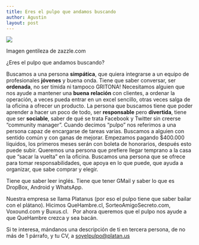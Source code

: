 ```yaml
---
title: Eres el pulpo que andamos buscando
author: Agustin
layout: post
---
```


![][1]

Imagen gentileza de zazzle.com

¿Eres el pulpo que andamos buscando?

Buscamos a una persona **simpática**, que quiera integrarse a un equipo de profesionales **jóvenes** y buena onda. Tiene que saber conversar, ser **ordenada**, no ser tímida ni tampoco GRITONA! Necesitamos alguien que nos ayude a mantener una **buena** **relación** con clientes, a ordenar la operación, a veces pueda entrar en un excel sencillo, otras veces salga de la oficina a ofrecer un producto. La persona que buscamos tiene que poder aprender a hacer un poco de todo, ser **responsable** pero **divertida**, tiene que ser **sociable**, saber de qué se trata Facebook y Twitter sin creerse “community manager”. Cuando decimos “pulpo” nos referimos a una persona capaz de encargarse de tareas varias. Buscamos a alguien con sentido común y con ganas de mejorar. Empezamos pagando $400.000 líquidos, los primeros meses serán con boleta de honorarios, después esto puede subir. Queremos una persona que prefiere llegar temprano a la casa que “sacar la vuelta” en la oficina. Buscamos una persona que se ofrece para tomar responsabilidades, que apoya en lo que puede, que ayuda a organizar, que sabe comprar y elegir.  

Tiene que saber leer inglés. Tiene que tener GMail y saber lo que es DropBox, Android y WhatsApp. 

Nuestra empresa se llama Platanus (por eso el pulpo tiene que saber bailar con el plátano). Hicimos QueHambre.cl, SorteoAmigoSecreto.com, Voxound.com y Buxus.cl.   Por ahora queremos que el pulpo nos ayude a que QueHambre crezca y sea bacán.

Si te interesa, mándanos una descripción de ti en tercera persona, de no más de 1 párrafo, y tu CV, a soyelpulpo@platan.us

[1]: http://2.bp.blogspot.com/-Ps04bbi2rIU/T-y8p29gjAI/AAAAAAAAAAc/vLgezzlA0w0/s1600/octopus_salsa_dancer_hat-.jpg